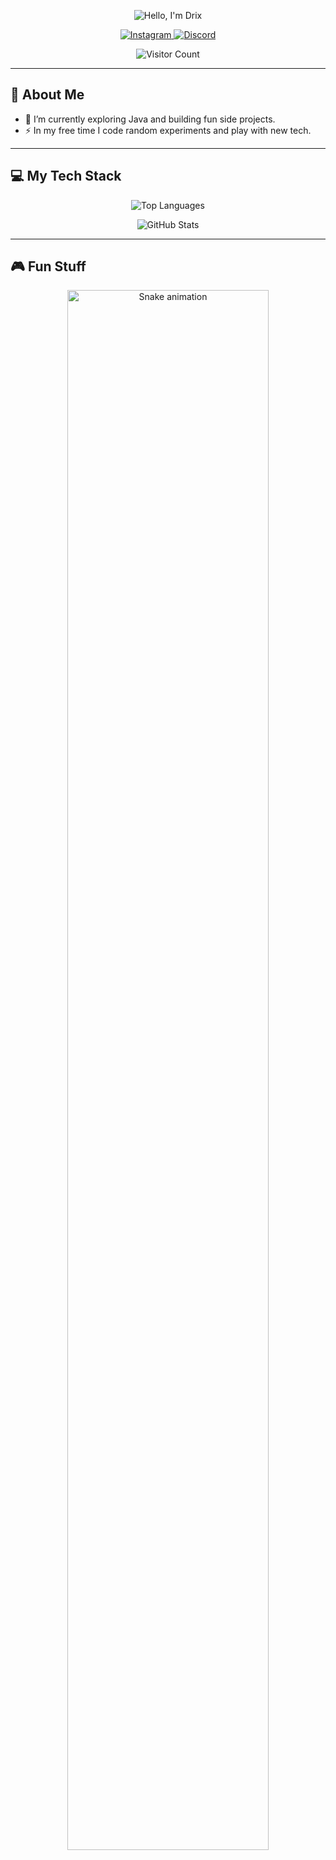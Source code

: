 <p align="center">
  <!-- Replace this src with your custom banner image (e.g. created in Figma with Poppins font) -->
  <img src="https://raw.githubusercontent.com/whosdrix/whosdrix/header.svg" alt="Hello, I'm Drix" />
</p>

<p align="center">
  <a href="https://instagram.com/whosdrix">
    <img src="https://img.shields.io/badge/Instagram-ff0055?logo=instagram&style=for-the-badge&color=000000&logoColor=ff0055" alt="Instagram"/>
  </a>
  <a href="https://discord.gg/quRYpJtMgY">
    <img src="https://img.shields.io/badge/Discord-ff0055?logo=discord&style=for-the-badge&color=000000&logoColor=ff0055" alt="Discord"/>
  </a>
</p>

<p align="center">
  <!-- Visitor Count (dark theme) -->
  <img src="https://profile-counter.glitch.me/whosdrix/count.svg?theme=dark&color=ff0055" alt="Visitor Count"/>
</p>

---

## 👋 About Me

- 🔭 I’m currently exploring Java and building fun side projects.  
- ⚡ In my free time I code random experiments and play with new tech.  

---

## 💻 My Tech Stack

<p align="center">
  <!-- Top Languages -->
  <img src="https://github-readme-stats.vercel.app/api/top-langs/?username=whosdrix&layout=compact&theme=dark&bg_color=000000&title_color=ff0055&icon_color=ff0055" alt="Top Languages"/>
</p>
<p align="center">
  <!-- General GitHub Stats -->
  <img src="https://github-readme-stats.vercel.app/api?username=whosdrix&show_icons=true&theme=dark&bg_color=000000&title_color=ff0055&icon_color=ff0055" alt="GitHub Stats"/>
</p>

---

## 🎮 Fun Stuff

<p align="center">
  <img src="https://raw.githubusercontent.com/whosdrix/whosdrix/output/snake.svg" alt="Snake animation" width="80%"/>
</p>
